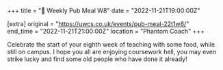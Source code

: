 +++
title = "🍔 Weekly Pub Meal W8"
date = "2022-11-21T19:00:00Z"

[extra]
original = "https://uwcs.co.uk/events/pub-meal-22t1w8/"    
end_time = "2022-11-21T21:00:00Z"
location = "Phantom Coach"
+++

Celebrate the start of your eighth week of teaching with some food, while still on campus. I hope you all are enjoying coursework hell, you may even strike lucky and find some old people who have done it already\!

